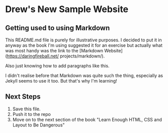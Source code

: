 Drew's New Sample Website
=========================

Getting used to using Markdown
------------------------------

This README.md file is purely for illustrative purposes. I decided to put it in
anyway as the book I'm using suggested it for an exercise but actually what was
most handy was the link to the [Markdown Website](https://daringfireball.net/
projects/markdown/).

Also just knowing how to add paragraphs like this.

I didn't realise before that Markdown was quite such the thing, especially
as Jekyll seems to use it too. But that's why I'm learning!

Next Steps
----------

1. Save this file.
2. Push it to the repo
3. Move on to the next section of the book "Learn Enough HTML, CSS and Layout
to Be Dangerous"
